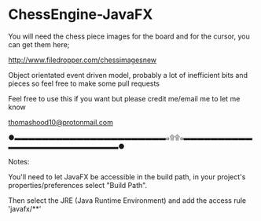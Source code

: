 # ChessEngine-JavaFX

You will need the chess piece images for the board and for the cursor, you can get them here; 

http://www.filedropper.com/chessimagesnew

Object orientated event driven model, probably a lot of inefficient bits and pieces so feel free to make some pull requests

Feel free to use this if you want but please credit me/email me to let me know

thomashood10@protonmail.com

●▬▬▬▬▬▬▬▬▬▬▬▬▬▬▬▬▬▬▬▬▬▬๑۩۩๑▬▬▬▬▬▬▬▬▬▬▬▬▬▬▬▬▬▬▬▬▬▬▬▬▬▬●

Notes:

You'll need to let JavaFX be accessible in the build path, in your project's properties/preferences select "Build Path".

Then select the JRE (Java Runtime Environment) and add the access rule 'javafx/**'
